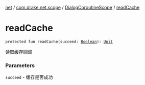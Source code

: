 [net](../../index.md) / [com.drake.net.scope](../index.md) / [DialogCoroutineScope](index.md) / [readCache](./read-cache.md)

# readCache

`protected fun readCache(succeed: `[`Boolean`](https://kotlinlang.org/api/latest/jvm/stdlib/kotlin/-boolean/index.html)`): `[`Unit`](https://kotlinlang.org/api/latest/jvm/stdlib/kotlin/-unit/index.html)

读取缓存回调

### Parameters

`succeed` - 缓存是否成功